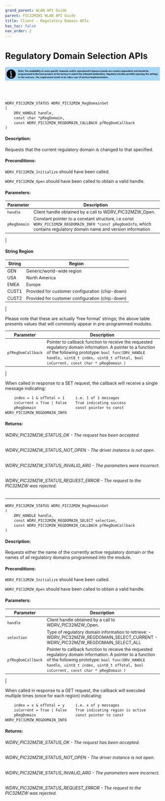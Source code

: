 ```yaml
---
grand_parent: WLAN API Guide
parent: PIC32MZW1 WLAN API Guide
title: Client - Regulatory Domain APIs
has_toc: false
nav_order: 2
---
```


# Regulatory Domain Selection APIs

![note](images/Regulatory_Note_DS.png)

<br />
<br />

```
WDRV_PIC32MZW_STATUS WDRV_PIC32MZW_RegDomainSet
(
	DRV_HANDLE handle,
	const char *pRegDomain, 
	const WDRV_PIC32MZW_REGDOMAIN_CALLBACK pfRegDomCallback
)
```

#### Description:

Requests that the current regulatory domain is changed to that specified.

#### Preconditions:

```WDRV_PIC32MZW_Initialize``` should have been called.

```WDRV_PIC32MZW_Open``` should have been called to obtain a valid handle.

#### Parameters:

|	Parameter			 | 						Description								|
|-------------------------|--------------------------------------------------------------|
|```handle```		|	Client handle obtained by a call to WDRV_PIC32MZW_Open.|
|```pRegDomain```	|	Constant pointer to a constant structure, i.e const ```WDRV_PIC32MZW_REGDOMAIN_INFO *const pRegDomInfo```, which contains regulatory domain name and version information|
|

#### String	Region

| String  | Region |
|---------|--------------|
|GEN	|	Generic/world-wide region|
|USA	| 	North America|
|EMEA	|	Europe|
|CUST1	|	Provided for customer configuration (chip-down)|
|CUST2	|	Provided for customer configuration (chip-down)|
|

Please note that these are actually ‘free format’ strings; the above table presents values that will commonly appear in pre-programmed modules.


|	Parameter			 | 						Description								|
|-------------------------|--------------------------------------------------------------|
| ```pfRegDomCallback```	|	Pointer to callback function to receive the requested regulatory domain information. A pointer to a function of the following prototype: ```bool func(DRV_HANDLE handle, uint8_t index, uint8_t ofTotal, bool isCurrent, const char * pRegDomain )```|
|

When called in response to a SET request, the callback will receive a single message indicating:

```
	index = 1 & ofTotal = 1		i.e. 1 of 1 messages
	isCurrent = True | False	True indicating success
	pRegDomain					const pointer to const WDRV_PIC32MZW_REGDOMAIN_INFO
```

#### Returns:

###### WDRV_PIC32MZW_STATUS_OK			- The request has been accepted.
###### WDRV_PIC32MZW_STATUS_NOT_OPEN		- The driver instance is not open.
###### WDRV_PIC32MZW_STATUS_INVALID_ARG		- The parameters were incorrect.
###### WDRV_PIC32MZW_STATUS_REQUEST_ERROR	- The request to the PIC32MZW was rejected.


---------------------------------------------------------------------------------------------------------------------------------------------------------------------------------------


```
WDRV_PIC32MZW_STATUS WDRV_PIC32MZW_RegDomainGet
(
	DRV_HANDLE handle,
	const WDRV_PIC32MZW_REGDOMAIN_SELECT selection,
	const WDRV_PIC32MZW_REGDOMAIN_CALLBACK pfRegDomCallback
)
```

#### Description:

Requests either the name of the currently active regulatory domain or the names of all regulatory domains programmed into the module.

#### Preconditions:

```WDRV_PIC32MZW_Initialize``` should have been called.

```WDRV_PIC32MZW_Open``` should have been called to obtain a valid handle.

#### Parameters:

|	Parameter			 | 						Description								|
-------------------------|--------------------------------------------------------------|
|```handle```		|	Client handle obtained by a call to WDRV_PIC32MZW_Open.|
|```selection```	|	Type of regulatory domain information to retrieve: - WDRV_PIC32MZW_REGDOMAIN_SELECT_CURRENT - WDRV_PIC32MZW_REGDOMAIN_SELECT_ALL |
| ```pfRegDomCallback```	|	Pointer to callback function to receive the requested regulatory domain information. A pointer to a function of the following prototype: ```bool func(DRV_HANDLE handle, uint8_t index, uint8_t ofTotal, bool isCurrent, const char * pRegDomain )```|
|


When called in response to a GET request, the callback will executed multiple times (once for each region) indicating:

```
	index = x & ofTotal = y		i.e. x of y messages
	isCurrent = True | False	True indicating region is active
	pRegDomain					const pointer to const WDRV_PIC32MZW_REGDOMAIN_INFO
```

#### Returns:
###### WDRV_PIC32MZW_STATUS_OK		- The request has been accepted.
###### WDRV_PIC32MZW_STATUS_NOT_OPEN	- The driver instance is not open.
###### WDRV_PIC32MZW_STATUS_INVALID_ARG	- The parameters were incorrect.
###### WDRV_PIC32MZW_STATUS_REQUEST_ERROR	- The request to the PIC32MZW was rejected.


